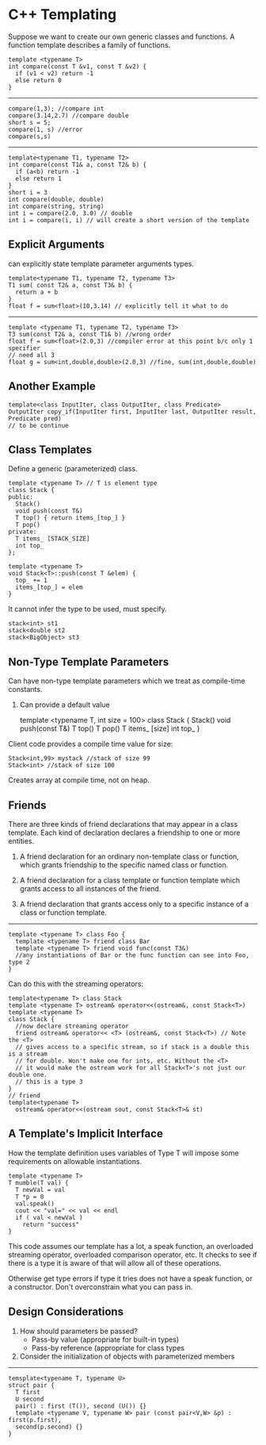 # C++ Templating
Suppose we want to create our own generic classes and functions. A function template describes a family of functions.

    template <typename T>
    int compare(const T &v1, const T &v2) {
      if (v1 < v2) return -1
      else return 0
    }
<hr>

    compare(1,3); //compare int
    compare(3.14,2.7) //compare double
    short s = 5;
    compare(1, s) //error
    compare(s,s)

<hr>

    template<typename T1, typename T2>
    int compare(const T1& a, const T2& b) {
      if (a<b) return -1
      else return 1
    }
    short i = 3
    int compare(double, double)
    int compare(string, string)
    int i = compare(2.0, 3.0) // double
    int i = compare(i, i) // will create a short version of the template

## Explicit Arguments
can explicitly state template parameter arguments types.

    template<typename T1, typename T2, typename T3>
    T1 sum( const T2& a, const T3& b) {
      return a + b
    }
    float f = sum<float>(10,3.14) // explicitly tell it what to do

<hr>

    template <typename T1, typename T2, typename T3>
    T3 sum(const T2& a, const T1& b) //wrong order
    float f = sum<float>(2.0,3) //compiler error at this point b/c only 1 specifier
    // need all 3
    float g = sum<int,double,double>(2.0,3) //fine, sum(int,double,double)

## Another Example
    template<class InputIter, class OutputIter, class Predicate>
    OutputIter copy_if(InputIter first, InputIter last, OutputIter result, Predicate pred)
    // to be continue

## Class Templates
Define a generic (parameterized) class.

    template <typename T> // T is element type
    class Stack {
    public:
      Stack()
      void push(const T&)
      T top() { return items_[top_] }
      T pop()
    private:
      T items_ [STACK_SIZE]
      int top_
    };
    
    template <typename T>
    void Stack<T>::push(const T &elem) {
      top_ += 1
      items_[top_] = elem
    }

It cannot infer the type to be used, must specify.

    stack<int> st1
    stack<double st2
    stack<BigObject> st3

## Non-Type Template Parameters
Can have non-type template parameters which we treat as compile-time constants.

1. Can provide a default  value

    template <typename T, int size = 100>
    class Stack {
      Stack()
      void push(const T&)
      T top()
      T pop()
      T items_ [size]
      int top_
    }

Client code provides a compile time value for size:

    Stack<int,99> mystack //stack of size 99
    Stack<int> //stack of size 100

Creates array at compile time, not on heap.

## Friends
There are three kinds of friend declarations that may appear in a class template. Each kind of declaration declares a friendship to one or more entities.

1. A friend declaration for an ordinary non-template class or function, which grants friendship to the specific named class or function.

2. A friend declaration for a class template or function template which grants access to all instances of the friend.

3. A friend declaration that grants access only to a specific instance of a class or function template.

<hr>

    template <typename T> class Foo {
      template <typename T> friend class Bar
      template <typename T> friend void func(const T3&)
      //any instantiations of Bar or the func function can see into Foo, type 2
    }

Can do this with the streaming operators:

    template<typename T> class Stack
    template <typename T> ostream& operator<<(ostream&, const Stack<T>)
    template <typename T>
    class Stack {
      //now declare streaming operator
      friend ostream& operator<< <T> (ostream&, const Stack<T>) // Note the <T>
      // gives access to a specific stream, so if stack is a double this is a stream
      // for double. Won't make one for ints, etc. Without the <T>
      // it would make the ostream work for all Stack<T>'s not just our double one.
      // this is a type 3
    }
    // friend
    template<typename T>
      ostream& operator<<(ostream sout, const Stack<T>& st)

## A Template's Implicit Interface
How the template definition uses variables of Type T will impose some requirements on allowable instantiations.

    template <typename T>
    T mumble(T val) {
      T newVal = val
      T *p = 0
      val.speak()
      cout << "val=" << val << endl
      if ( val < newVal )
        return "success"
    }

This code assumes our template has a lot, a speak function, an overloaded streaming operator, overloaded comparison operator, etc. It checks to see if there is a type it is aware of that will allow all of these operations.  

Otherwise get type errors if type it tries does not have a speak function, or a constructor. Don't overconstrain what you can pass in.

## Design Considerations
1. How should parameters be passed?
    * Pass-by value (appropriate for built-in types)
    * Pass-by reference (appropriate for class types
2. Consider the initialization of objects with parameterized members
<hr>

    temsplate<typename T, typename U>
    struct pair {
      T first
      U second
      pair() : first (T()), second (U()) {}
      template <typename V, typename W> pair (const pair<V,W> &p) : first(p.first),
      second(p.second) {}
    }








